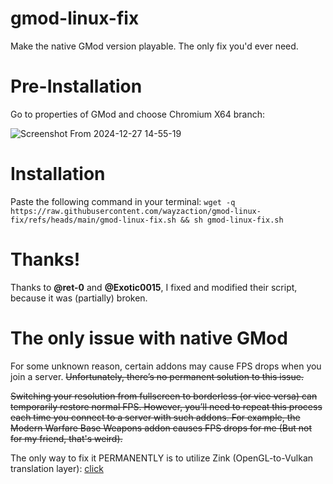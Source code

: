 # gmod-linux-fix
Make the native GMod version playable. The only fix you'd ever need.

# Pre-Installation
Go to properties of GMod and choose Chromium X64 branch:

![Screenshot From 2024-12-27 14-55-19](https://github.com/user-attachments/assets/0fbc53e5-269e-43e9-a2dc-9afea2b97e2f)

# Installation
Paste the following command in your terminal:
`wget -q https://raw.githubusercontent.com/wayzaction/gmod-linux-fix/refs/heads/main/gmod-linux-fix.sh && sh gmod-linux-fix.sh`

# Thanks!
Thanks to **@ret-0** and **@Exotic0015**, I fixed and modified their script, because it was (partially) broken.

# The only issue with native GMod
For some unknown reason, certain addons may cause FPS drops when you join a server. ~~Unfortunately, there’s no permanent solution to this issue.~~ 

~~Switching your resolution from fullscreen to borderless (or vice versa) can temporarily restore normal FPS. 
However, you’ll need to repeat this process each time you connect to a server with such addons. 
For example, the Modern Warfare Base Weapons addon causes FPS drops for me (But not for my friend, that's weird).~~

The only way to fix it PERMANENTLY is to utilize Zink (OpenGL-to-Vulkan translation layer): [click](https://github.com/wayzaction/gmod-zink)
